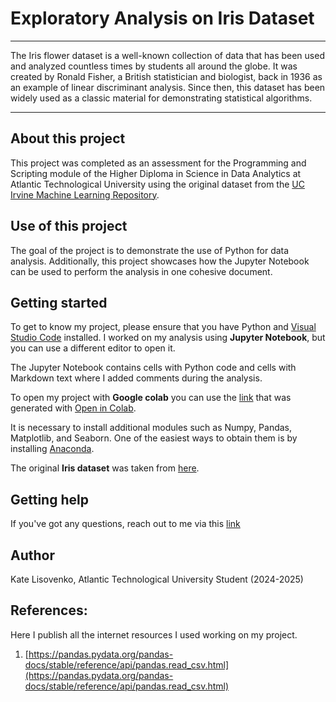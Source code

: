 # Exploratory Analysis on Iris Dataset

***

The Iris flower dataset is a well-known collection of data that has been used and analyzed countless times by students all around the globe. It was created by Ronald Fisher, a British statistician and biologist, back in 1936 as an example of linear discriminant analysis. Since then, this dataset has been widely used as a classic material for demonstrating statistical algorithms.

***

## About this project

This project was completed as an assessment for the Programming and Scripting module of the Higher Diploma in Science in Data Analytics at Atlantic Technological University using the original dataset from the [UC Irvine Machine Learning Repository](https://archive.ics.uci.edu/dataset/53/iris). 


## Use of this project

The goal of the project is to demonstrate the use of Python for data analysis. Additionally, this project showcases how the Jupyter Notebook can be used to perform the analysis in one cohesive document.

## Getting started

To get to know my project, please ensure that you have Python and [Visual Studio Code](https://code.visualstudio.com/) installed. 
I worked on my analysis using **Jupyter Notebook**, but you can use a different editor to open it.

The Jupyter Notebook contains cells with Python code and cells with Markdown text where I added comments during the analysis.

To open my project with **Google colab** you can use the [link](https://colab.research.google.com/github/Kate-217/pands_project/blob/main/iris.ipynb) that was generated with [Open in Colab](https://openincolab.com/).

It is necessary to install additional modules such as Numpy, Pandas, Matplotlib, and Seaborn. One of the easiest ways to obtain them is by installing [Anaconda](https://www.anaconda.com/download).

The original **Iris dataset** was taken from [here](https://archive.ics.uci.edu/dataset/53/iris).


## Getting help

If you've got any questions, reach out to me via this [link](https://github.com/Kate-217/pands_project/issues/new)

## Author

Kate Lisovenko,
Atlantic Technological University Student (2024-2025)

## References:

Here I publish all the internet resources I used working on my project. 

1. [https://pandas.pydata.org/pandas-docs/stable/reference/api/pandas.read_csv.html](https://pandas.pydata.org/pandas-docs/stable/reference/api/pandas.read_csv.html)
